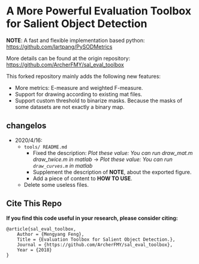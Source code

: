 # A More Powerful Evaluation Toolbox for Salient Object Detection

**NOTE**: A fast and flexible implementation based python: <https://github.com/lartpang/PySODMetrics>

More details can be found at the origin repository:  https://github.com/ArcherFMY/sal_eval_toolbox

This forked repository mainly adds the following new features:
* More metrics: E-measure and weighted F-measure.
* Support for drawing according to existing mat files.
* Support custom threshold to binarize masks. Because the masks of some datasets are not exactly a binary map.

## changelos

* 2020/4/16:
    + `tools/ README.md`
        + Fixed the description: *Plot these value: You can run draw_mat.m draw_twice.m in matlab* -> *Plot these value: You can run `draw_curves.m` in matlab*
        + Supplement the description of **NOTE**, about the exported figure.
        + Add a piece of content to **HOW TO USE**.
    + Delete some useless files.

## Cite This Repo

**If you find this code useful in your research, please consider citing:**

```
@article{sal_eval_toolbox,
    Author = {Mengyang Feng},
    Title = {Evaluation Toolbox for Salient Object Detection.},
    Journal = {https://github.com/ArcherFMY/sal_eval_toolbox},
    Year = {2018}
}
```
